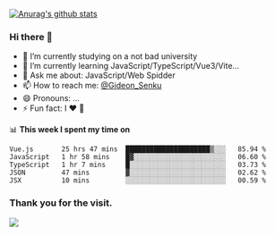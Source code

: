 [![Anurag's github stats](https://github-readme-stats.vercel.app/api?username=gideonsenku)](https://github.com/anuraghazra/github-readme-stats)
### Hi there 👋
- 🔭 I’m currently studying on a not bad university 
- 🌱 I’m currently learning JavaScript/TypeScript/Vue3/Vite...
- 💬 Ask me about: JavaScript/Web Spidder 
- 📫 How to reach me: [@Gideon_Senku](https://t.me/Gideon_Senku)
- 😄 Pronouns: ...
- ⚡ Fun fact: I ❤️ 🎵

📊 **This week I spent my time on**
<!--START_SECTION:waka-->
```text
Vue.js       25 hrs 47 mins  █████████████████████▒░░░   85.94 % 
JavaScript   1 hr 58 mins    █▓░░░░░░░░░░░░░░░░░░░░░░░   06.60 % 
TypeScript   1 hr 7 mins     █░░░░░░░░░░░░░░░░░░░░░░░░   03.73 % 
JSON         47 mins         ▓░░░░░░░░░░░░░░░░░░░░░░░░   02.62 % 
JSX          10 mins         ░░░░░░░░░░░░░░░░░░░░░░░░░   00.59 % 
```
<!--END_SECTION:waka-->


### Thank you for the visit.
![](http://profile-counter.glitch.me/gideonsenku/count.svg)
<!--
**GideonSenku/GideonSenku** is a ✨ _special_ ✨ repository because its `README.md` (this file) appears on your GitHub profile.

Here are some ideas to get you started:

- 🔭 I’m currently working on ...
- 🌱 I’m currently learning ...
- 👯 I’m looking to collaborate on ...
- 🤔 I’m looking for help with ...
- 💬 Ask me about ...
- 📫 How to reach me: ...
- 😄 Pronouns: ...
- ⚡ Fun fact: ...
-->
